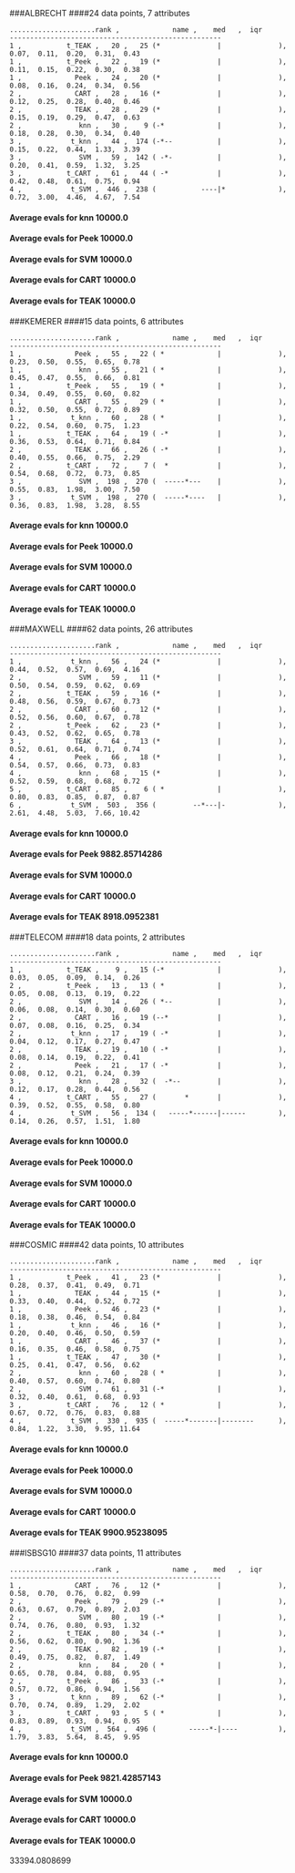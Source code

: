 ###ALBRECHT
####24 data points,  7 attributes
```
.....................rank ,             name ,    med   ,  iqr 
----------------------------------------------------
1 ,           t_TEAK ,   20 ,   25 (*              |              ), 0.07,  0.11,  0.20,  0.31,  0.43
1 ,           t_Peek ,   22 ,   19 (*              |              ), 0.11,  0.15,  0.22,  0.30,  0.38
1 ,             Peek ,   24 ,   20 (*              |              ), 0.08,  0.16,  0.24,  0.34,  0.56
2 ,             CART ,   28 ,   16 (*              |              ), 0.12,  0.25,  0.28,  0.40,  0.46
2 ,             TEAK ,   28 ,   29 (*              |              ), 0.15,  0.19,  0.29,  0.47,  0.63
2 ,              knn ,   30 ,    9 (-*             |              ), 0.18,  0.28,  0.30,  0.34,  0.40
3 ,            t_knn ,   44 ,  174 (-*--           |              ), 0.15,  0.22,  0.44,  1.33,  3.39
3 ,              SVM ,   59 ,  142 ( -*-           |              ), 0.20,  0.41,  0.59,  1.32,  3.25
3 ,           t_CART ,   61 ,   44 ( -*            |              ), 0.42,  0.48,  0.61,  0.75,  0.94
4 ,            t_SVM ,  446 ,  238 (           ----|*             ), 0.72,  3.00,  4.46,  4.67,  7.54
```

#### Average evals for knn 10000.0
#### Average evals for Peek 10000.0
#### Average evals for SVM 10000.0
#### Average evals for CART 10000.0
#### Average evals for TEAK 10000.0
###KEMERER
####15 data points,  6 attributes
```
.....................rank ,             name ,    med   ,  iqr 
----------------------------------------------------
1 ,             Peek ,   55 ,   22 ( *             |              ), 0.23,  0.50,  0.55,  0.65,  0.78
1 ,              knn ,   55 ,   21 ( *             |              ), 0.45,  0.47,  0.55,  0.66,  0.81
1 ,           t_Peek ,   55 ,   19 ( *             |              ), 0.34,  0.49,  0.55,  0.60,  0.82
1 ,             CART ,   55 ,   29 ( *             |              ), 0.32,  0.50,  0.55,  0.72,  0.89
1 ,            t_knn ,   60 ,   28 ( *             |              ), 0.22,  0.54,  0.60,  0.75,  1.23
1 ,           t_TEAK ,   64 ,   19 ( -*            |              ), 0.36,  0.53,  0.64,  0.71,  0.84
2 ,             TEAK ,   66 ,   26 ( -*            |              ), 0.40,  0.55,  0.66,  0.75,  2.29
2 ,           t_CART ,   72 ,    7 (  *            |              ), 0.54,  0.68,  0.72,  0.73,  0.85
3 ,              SVM ,  198 ,  270 (  -----*---    |              ), 0.55,  0.83,  1.98,  3.00,  7.50
3 ,            t_SVM ,  198 ,  270 (  -----*----   |              ), 0.36,  0.83,  1.98,  3.28,  8.55
```

#### Average evals for knn 10000.0
#### Average evals for Peek 10000.0
#### Average evals for SVM 10000.0
#### Average evals for CART 10000.0
#### Average evals for TEAK 10000.0
###MAXWELL
####62 data points,  26 attributes
```
.....................rank ,             name ,    med   ,  iqr 
----------------------------------------------------
1 ,            t_knn ,   56 ,   24 (*              |              ), 0.44,  0.52,  0.57,  0.69,  4.16
2 ,              SVM ,   59 ,   11 (*              |              ), 0.50,  0.54,  0.59,  0.62,  0.69
2 ,           t_TEAK ,   59 ,   16 (*              |              ), 0.48,  0.56,  0.59,  0.67,  0.73
2 ,             CART ,   60 ,   12 (*              |              ), 0.52,  0.56,  0.60,  0.67,  0.78
2 ,           t_Peek ,   62 ,   23 (*              |              ), 0.43,  0.52,  0.62,  0.65,  0.78
3 ,             TEAK ,   64 ,   13 (*              |              ), 0.52,  0.61,  0.64,  0.71,  0.74
4 ,             Peek ,   66 ,   18 (*              |              ), 0.54,  0.57,  0.66,  0.73,  0.83
4 ,              knn ,   68 ,   15 (*              |              ), 0.52,  0.59,  0.68,  0.68,  0.72
5 ,           t_CART ,   85 ,    6 ( *             |              ), 0.80,  0.83,  0.85,  0.87,  0.87
6 ,            t_SVM ,  503 ,  356 (         --*---|-             ), 2.61,  4.48,  5.03,  7.66, 10.42
```

#### Average evals for knn 10000.0
#### Average evals for Peek 9882.85714286
#### Average evals for SVM 10000.0
#### Average evals for CART 10000.0
#### Average evals for TEAK 8918.0952381
###TELECOM
####18 data points,  2 attributes
```
.....................rank ,             name ,    med   ,  iqr 
----------------------------------------------------
1 ,           t_TEAK ,    9 ,   15 (-*             |              ), 0.03,  0.05,  0.09,  0.14,  0.26
2 ,           t_Peek ,   13 ,   13 ( *             |              ), 0.05,  0.08,  0.13,  0.19,  0.22
2 ,              SVM ,   14 ,   26 ( *--           |              ), 0.06,  0.08,  0.14,  0.30,  0.60
2 ,             CART ,   16 ,   19 (--*            |              ), 0.07,  0.08,  0.16,  0.25,  0.34
2 ,            t_knn ,   17 ,   19 ( -*            |              ), 0.04,  0.12,  0.17,  0.27,  0.47
2 ,             TEAK ,   19 ,   10 ( -*            |              ), 0.08,  0.14,  0.19,  0.22,  0.41
2 ,             Peek ,   21 ,   17 ( -*            |              ), 0.08,  0.12,  0.21,  0.24,  0.39
3 ,              knn ,   28 ,   32 (  -*--         |              ), 0.12,  0.17,  0.28,  0.44,  0.56
4 ,           t_CART ,   55 ,   27 (       *       |              ), 0.39,  0.52,  0.55,  0.58,  0.80
4 ,            t_SVM ,   56 ,  134 (   -----*------|------        ), 0.14,  0.26,  0.57,  1.51,  1.80
```

#### Average evals for knn 10000.0
#### Average evals for Peek 10000.0
#### Average evals for SVM 10000.0
#### Average evals for CART 10000.0
#### Average evals for TEAK 10000.0
###COSMIC
####42 data points,  10 attributes
```
.....................rank ,             name ,    med   ,  iqr 
----------------------------------------------------
1 ,           t_Peek ,   41 ,   23 (*              |              ), 0.28,  0.37,  0.41,  0.49,  0.71
1 ,             TEAK ,   44 ,   15 (*              |              ), 0.33,  0.40,  0.44,  0.52,  0.72
1 ,             Peek ,   46 ,   23 (*              |              ), 0.18,  0.38,  0.46,  0.54,  0.84
1 ,            t_knn ,   46 ,   16 (*              |              ), 0.20,  0.40,  0.46,  0.50,  0.59
1 ,             CART ,   46 ,   37 (*              |              ), 0.16,  0.35,  0.46,  0.58,  0.75
1 ,           t_TEAK ,   47 ,   30 (*              |              ), 0.25,  0.41,  0.47,  0.56,  0.62
2 ,              knn ,   60 ,   28 ( *             |              ), 0.40,  0.57,  0.60,  0.74,  0.80
2 ,              SVM ,   61 ,   31 (-*             |              ), 0.32,  0.40,  0.61,  0.68,  0.93
3 ,           t_CART ,   76 ,   12 ( *             |              ), 0.67,  0.72,  0.76,  0.83,  0.88
4 ,            t_SVM ,  330 ,  935 (  -----*-------|--------      ), 0.84,  1.22,  3.30,  9.95, 11.64
```

#### Average evals for knn 10000.0
#### Average evals for Peek 10000.0
#### Average evals for SVM 10000.0
#### Average evals for CART 10000.0
#### Average evals for TEAK 9900.95238095
###ISBSG10
####37 data points,  11 attributes
```
.....................rank ,             name ,    med   ,  iqr 
----------------------------------------------------
1 ,             CART ,   76 ,   12 (*              |              ), 0.58,  0.70,  0.76,  0.82,  0.99
2 ,             Peek ,   79 ,   29 (-*             |              ), 0.63,  0.67,  0.79,  0.89,  2.03
2 ,              SVM ,   80 ,   19 (-*             |              ), 0.74,  0.76,  0.80,  0.93,  1.32
2 ,           t_TEAK ,   80 ,   34 (-*             |              ), 0.56,  0.62,  0.80,  0.90,  1.36
2 ,             TEAK ,   82 ,   19 (-*             |              ), 0.49,  0.75,  0.82,  0.87,  1.49
2 ,              knn ,   84 ,   20 ( *             |              ), 0.65,  0.78,  0.84,  0.88,  0.95
2 ,           t_Peek ,   86 ,   33 (-*             |              ), 0.57,  0.72,  0.86,  0.94,  1.56
3 ,            t_knn ,   89 ,   62 (-*             |              ), 0.70,  0.74,  0.89,  1.29,  2.02
3 ,           t_CART ,   93 ,    5 ( *             |              ), 0.83,  0.89,  0.93,  0.94,  0.95
4 ,            t_SVM ,  564 ,  496 (        -----*-|----          ), 1.79,  3.83,  5.64,  8.45,  9.95
```

#### Average evals for knn 10000.0
#### Average evals for Peek 9821.42857143
#### Average evals for SVM 10000.0
#### Average evals for CART 10000.0
#### Average evals for TEAK 10000.0
33394.0808699
